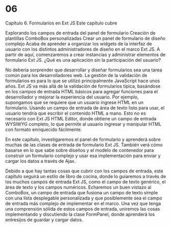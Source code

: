 # 06

Capítulo 6. Formularios en Ext JS
Este capítulo cubre

Explorando los campos de entrada del panel de formulario
Creación de plantillas ComboBox personalizadas
Crear un panel de formulario de diseño complejo
Acaba de aprender a organizar los widgets de la interfaz de usuario con los distintos administradores de diseño en el marco Ext JS. A partir de aquí, comenzaremos a crear instancias y administrar elementos de formulario Ext JS. ¿Qué es una aplicación sin la participación del usuario?

No debería sorprender que desarrollar y diseñar formularios sea una tarea común para los desarrolladores web. La gestión de la validación de formularios es para lo que se utilizó principalmente JavaScript hace unos años. Ext JS va más allá de la validación de formularios típica, basándose en los campos de entrada HTML básicos para agregar funciones para el desarrollador y mejorar la experiencia del usuario. Por ejemplo, supongamos que se requiere que un usuario ingrese HTML en un formulario. Usando un campo de entrada de área de texto listo para usar, el usuario tendría que escribir el contenido HTML a mano. Esto no es necesario con Ext JS HTML Editor, donde obtiene un campo de entrada WYSIWYG completo, lo que permite al usuario ingresar y manipular HTML con formato enriquecido fácilmente.

En este capítulo, investigaremos el panel de formulario y aprenderá sobre muchas de las clases de entrada de formulario Ext JS. También verá cómo basarse en lo que sabe sobre diseños y el modelo de contenedor para construir un formulario complejo y usar esa implementación para enviar y cargar los datos a través de Ajax.

Debido a que hay tantas cosas que cubrir con los campos de entrada, este capítulo seguirá un estilo de libro de cocina, donde lo guiaremos a través de los muchos campos de entrada Ext JS, como el campo de texto genérico, el área de texto y los campos numéricos. Echaremos un buen vistazo al ComboBox, un campo de entrada que fusiona un campo de texto simple con una lista desplegable personalizada y que posiblemente sea el campo de entrada más complejo de implementar en el marco. Una vez que tenga una comprensión sólida de estos campos de entrada, uniremos las cosas implementando y discutiendo la clase FormPanel, donde aprenderá los entresijos de guardar y cargar datos.
